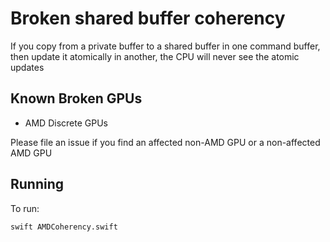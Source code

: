 # Broken shared buffer coherency

If you copy from a private buffer to a shared buffer in one command buffer, then update it atomically in another, the CPU will never see the atomic updates

## Known Broken GPUs

- AMD Discrete GPUs

Please file an issue if you find an affected non-AMD GPU or a non-affected AMD GPU

## Running

To run:
```bash
swift AMDCoherency.swift
```

